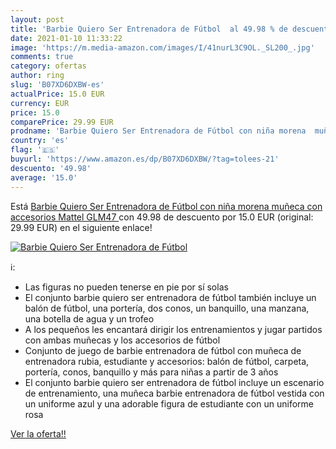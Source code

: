 ```yaml
---
layout: post
title: 'Barbie Quiero Ser Entrenadora de Fútbol  al 49.98 % de descuento'
date: 2021-01-10 11:33:22
image: 'https://m.media-amazon.com/images/I/41nurL3C9OL._SL200_.jpg'
comments: true
category: ofertas
author: ring
slug: 'B07XD6DXBW-es'
actualPrice: 15.0 EUR
currency: EUR
price: 15.0
comparePrice: 29.99 EUR
prodname: 'Barbie Quiero Ser Entrenadora de Fútbol con niña morena  muñeca con accesorios  Mattel GLM47 '
country: 'es'
flag: '🇪🇸'
buyurl: 'https://www.amazon.es/dp/B07XD6DXBW/?tag=tolees-21'
descuento: '49.98'
average: '15.0'
---
```


Está [Barbie Quiero Ser Entrenadora de Fútbol con niña morena  muñeca con accesorios  Mattel GLM47 ](https://www.amazon.es/dp/B07XD6DXBW/?tag=tolees-21) con 49.98 de descuento por 15.0 EUR (original: 29.99 EUR) en el siguiente enlace!

[![Barbie Quiero Ser Entrenadora de Fútbol ](https://m.media-amazon.com/images/I/41nurL3C9OL._SL200_.jpg)](https://www.amazon.es/dp/B07XD6DXBW/?tag=tolees-21)

ℹ️:

- Las figuras no pueden tenerse en pie por sí solas
- El conjunto barbie quiero ser entrenadora de fútbol también incluye un balón de fútbol, una portería, dos conos, un banquillo, una manzana, una botella de agua y un trofeo
- A los pequeños les encantará dirigir los entrenamientos y jugar partidos con ambas muñecas y los accesorios de fútbol
- Conjunto de juego de barbie entrenadora de fútbol con muñeca de entrenadora rubia, estudiante y accesorios: balón de fútbol, carpeta, portería, conos, banquillo y más para niñas a partir de 3 años
- El conjunto barbie quiero ser entrenadora de fútbol incluye un escenario de entrenamiento, una muñeca barbie entrenadora de fútbol vestida con un uniforme azul y una adorable figura de estudiante con un uniforme rosa

[Ver la oferta!!](https://www.amazon.es/dp/B07XD6DXBW/?tag=tolees-21)
